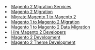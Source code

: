<li> <a href="https://www.mageants.com/magento-1-to-magento-2-migration.html">Magento 2 Migration Services</a></li>
<li><a href="https://www.mageants.com/magento-1-to-magento-2-migration.html">Magento 2 Migration</a></li>
<li><a href="https://www.mageants.com/magento-1-to-magento-2-migration.html">Migrate Magento 1 to Magento 2</a></li>
<li><a href="https://www.mageants.com/magento-1-to-magento-2-migration.html">Magento 1 to Magento 2 Migration</a></li>
<li><a href="https://www.mageants.com/magento-1-to-magento-2-migration.html">Magento 1 to Magento 2 Data Migration</a></li>
<li><a href="https://www.mageants.com/magento-1-to-magento-2-migration.html">Hire Magento 2 Developers</a></li>
<li><a href="https://www.mageants.com/magento-2-development.html">Magento 2 Development</a></li>
<li><a href="https://www.mageants.com/magento-2-theme-development.html">Magento 2 Theme Development</a></li>
